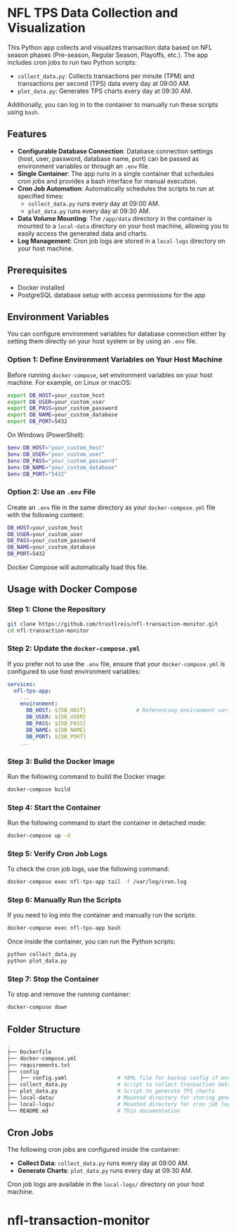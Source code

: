 # NFL TPS Data Collection and Visualization

This Python app collects and visualizes transaction data based on NFL season phases (Pre-season, Regular Season, Playoffs, etc.). The app includes cron jobs to run two Python scripts:
- `collect_data.py`: Collects transactions per minute (TPM) and transactions per second (TPS) data every day at 09:00 AM.
- `plot_data.py`: Generates TPS charts every day at 09:30 AM.

Additionally, you can log in to the container to manually run these scripts using `bash`.

## Features

- **Configurable Database Connection**: Database connection settings (host, user, password, database name, port) can be passed as environment variables or through an `.env` file.
- **Single Container**: The app runs in a single container that schedules cron jobs and provides a bash interface for manual execution.
- **Cron Job Automation**: Automatically schedules the scripts to run at specified times:
  - `collect_data.py` runs every day at 09:00 AM.
  - `plot_data.py` runs every day at 09:30 AM.
- **Data Volume Mounting**: The `/app/data` directory in the container is mounted to a `local-data` directory on your host machine, allowing you to easily access the generated data and charts.
- **Log Management**: Cron job logs are stored in a `local-logs` directory on your host machine.

## Prerequisites

- Docker installed
- PostgreSQL database setup with access permissions for the app

## Environment Variables

You can configure environment variables for database connection either by setting them directly on your host system or by using an `.env` file.

### Option 1: Define Environment Variables on Your Host Machine

Before running `docker-compose`, set environment variables on your host machine. For example, on Linux or macOS:

```bash
export DB_HOST=your_custom_host
export DB_USER=your_custom_user
export DB_PASS=your_custom_password
export DB_NAME=your_custom_database
export DB_PORT=5432
```

On Windows (PowerShell):

```powershell
$env:DB_HOST="your_custom_host"
$env:DB_USER="your_custom_user"
$env:DB_PASS="your_custom_password"
$env:DB_NAME="your_custom_database"
$env:DB_PORT="5432"
```

### Option 2: Use an `.env` File

Create an `.env` file in the same directory as your `docker-compose.yml` file with the following content:

```bash
DB_HOST=your_custom_host
DB_USER=your_custom_user
DB_PASS=your_custom_password
DB_NAME=your_custom_database
DB_PORT=5432
```

Docker Compose will automatically load this file.

## Usage with Docker Compose

### Step 1: Clone the Repository

```bash
git clone https://github.com/trustlreis/nfl-transaction-monitor.git
cd nfl-transaction-monitor
```

### Step 2: Update the `docker-compose.yml`

If you prefer not to use the `.env` file, ensure that your `docker-compose.yml` is configured to use host environment variables:

```yaml
services:
  nfl-tps-app:
    ...
    environment:
      DB_HOST: ${DB_HOST}                # Referencing environment variables from the host
      DB_USER: ${DB_USER}
      DB_PASS: ${DB_PASS}
      DB_NAME: ${DB_NAME}
      DB_PORT: ${DB_PORT}
    ...
```

### Step 3: Build the Docker Image

Run the following command to build the Docker image:

```bash
docker-compose build
```

### Step 4: Start the Container

Run the following command to start the container in detached mode:

```bash
docker-compose up -d
```

### Step 5: Verify Cron Job Logs

To check the cron job logs, use the following command:

```bash
docker-compose exec nfl-tps-app tail -f /var/log/cron.log
```

### Step 6: Manually Run the Scripts

If you need to log into the container and manually run the scripts:

```bash
docker-compose exec nfl-tps-app bash
```

Once inside the container, you can run the Python scripts:

```bash
python collect_data.py
python plot_data.py
```

### Step 7: Stop the Container

To stop and remove the running container:

```bash
docker-compose down
```

## Folder Structure

```bash
.
├── Dockerfile
├── docker-compose.yml
├── requirements.txt
├── config
│   ├── config.yaml                # YAML file for backup config if environment variables are not used
├── collect_data.py                # Script to collect transaction data
├── plot_data.py                   # Script to generate TPS charts
├── local-data/                    # Mounted directory for storing generated data and charts
├── local-logs/                    # Mounted directory for cron job logs (updated to local-logs)
└── README.md                      # This documentation
```

## Cron Jobs

The following cron jobs are configured inside the container:

- **Collect Data**: `collect_data.py` runs every day at 09:00 AM.
- **Generate Charts**: `plot_data.py` runs every day at 09:30 AM.

Cron job logs are available in the `local-logs/` directory on your host machine.

# nfl-transaction-monitor
